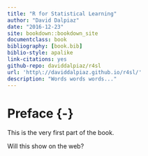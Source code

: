 ```yaml
--- 
title: "R for Statistical Learning"
author: "David Dalpiaz"
date: "2016-12-23"
site: bookdown::bookdown_site
documentclass: book
bibliography: [book.bib]
biblio-style: apalike
link-citations: yes
github-repo: daviddalpiaz/r4sl
url: 'http\://daviddalpiaz.github.io/r4sl/'
description: "Words words words..."
---
```


# Preface {-}

This is the very first part of the book.

Will this show on the web?
